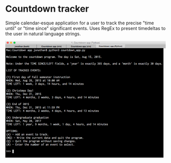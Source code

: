 # Countdown tracker

Simple calendar-esque application for a user to track the precise "time until" or "time since" significant events. Uses RegEx to present timedeltas to the user in natural language strings.

![interface screenshot](shot2.png "Sample screen.")
